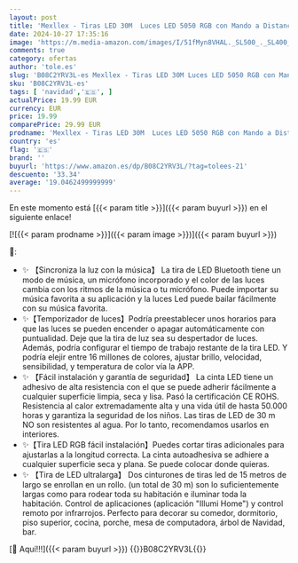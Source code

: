 ```yaml
---
layout: post
title: 'Mexllex - Tiras LED 30M  Luces LED 5050 RGB con Mando a Distancia de Teclas y Control Bluetooth 16 Millones de Colores Sincronización con Ritmo de Música  Luces LED para Habitación Boda Fiesta Navidad'
date: 2024-10-27 17:35:16
image: 'https://m.media-amazon.com/images/I/51fMyn8VHAL._SL500_._SL400_.jpg'
comments: true
category: ofertas
author: 'tole.es'
slug: 'B08C2YRV3L-es Mexllex - Tiras LED 30M Luces LED 5050 RGB con Mando a...'
sku: 'B08C2YRV3L-es'
tags: [ 'navidad','🇪🇸', ]
actualPrice: 19.99 EUR
currency: EUR
price: 19.99
comparePrice: 29.99 EUR
prodname: 'Mexllex - Tiras LED 30M  Luces LED 5050 RGB con Mando a Distancia de Teclas y Control Bluetooth 16 Millones de Colores Sincronización con Ritmo de Música  Luces LED para Habitación Boda Fiesta Navidad'
country: 'es'
flag: '🇪🇸'
brand: ''
buyurl: 'https://www.amazon.es/dp/B08C2YRV3L/?tag=tolees-21'
descuento: '33.34'
average: '19.0462499999999'
---
```


En este momento está [{{< param title >}}]({{< param buyurl >}}) en el siguiente enlace!

[![{{< param prodname >}}]({{< param image >}})]({{< param buyurl >}})

🔎:

- ✨ 【Sincroniza la luz con la música】 La tira de LED Bluetooth tiene un modo de música, un micrófono incorporado y el color de las luces cambia con los ritmos de la música o tu micrófono. Puede importar su música favorita a su aplicación y la luces Led puede bailar fácilmente con su música favorita.
- ✨【Temporizador de luces】Podría preestablecer unos horarios para que las luces se pueden encender o apagar automáticamente con puntualidad. Deje que la tira de luz sea su despertador de luces. Además, podría configurar el tiempo de trabajo restante de la tira LED. Y podría elejir entre 16 millones de colores, ajustar brillo, velocidad, sensibilidad, y temperatura de color vía la APP.
- ✨ 【Fácil instalación y garantía de seguridad】 La cinta LED tiene un adhesivo de alta resistencia con el que se puede adherir fácilmente a cualquier superficie limpia, seca y lisa. Pasó la certificación CE ROHS. Resistencia al calor extremadamente alta y una vida útil de hasta 50.000 horas y garantiza la seguridad de los niños. Las tiras de LED de 30 m NO son resistentes al agua. Por lo tanto, recomendamos usarlos en interiores.
- ✨【Tira LED RGB fácil instalación】Puedes cortar tiras adicionales para ajustarlas a la longitud correcta. La cinta autoadhesiva se adhiere a cualquier superficie seca y plana. Se puede colocar donde quieras.
- ✨ 【Tira de LED ultralarga】 Dos cinturones de tiras led de 15 metros de largo se enrollan en un rollo. (un total de 30 m) son lo suficientemente largas como para rodear toda su habitación e iluminar toda la habitación. Control de aplicaciones (aplicación "Illumi Home") y control remoto por infrarrojos. Perfecto para decorar su comedor, dormitorio, piso superior, cocina, porche, mesa de computadora, árbol de Navidad, bar.

[🛒 Aquí!!!]({{< param buyurl >}})
{{<world>}}B08C2YRV3L{{</world>}}
